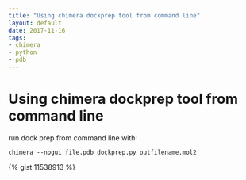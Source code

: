 ```yaml
---
title: "Using chimera dockprep tool from command line"
layout: default
date: 2017-11-16
tags:
- chimera
- python
- pdb
---
```


# Using chimera dockprep tool from command line

run dock prep from command line with:

    chimera --nogui file.pdb dockprep.py outfilename.mol2

{% gist 11538913 %}


